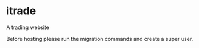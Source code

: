 # itrade
A trading website

Before hosting please run the migration commands and create a super user.
